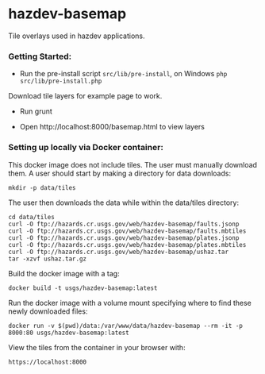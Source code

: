hazdev-basemap
==============

Tile overlays used in hazdev applications.


### Getting Started:

- Run the pre-install script
```src/lib/pre-install```, on Windows ```php src/lib/pre-install.php```

Download tile layers for example page to work.

- Run grunt

- Open http://localhost:8000/basemap.html to view layers


### Setting up locally via Docker container:
This docker image does not include tiles. The user must manually download them.
A user should start by making a directory for data downloads:

```
mkdir -p data/tiles
```

The user then downloads the data while within the data/tiles directory:
```
cd data/tiles
curl -O ftp://hazards.cr.usgs.gov/web/hazdev-basemap/faults.jsonp
curl -O ftp://hazards.cr.usgs.gov/web/hazdev-basemap/faults.mbtiles
curl -O ftp://hazards.cr.usgs.gov/web/hazdev-basemap/plates.jsonp
curl -O ftp://hazards.cr.usgs.gov/web/hazdev-basemap/plates.mbtiles
curl -O ftp://hazards.cr.usgs.gov/web/hazdev-basemap/ushaz.tar
tar -xzvf ushaz.tar.gz
```

Build the docker image with a tag:

```
docker build -t usgs/hazdev-basemap:latest
```

Run the docker image with a volume mount specifying where to find these newly downloaded files:

```
docker run -v $(pwd)/data:/var/www/data/hazdev-basemap --rm -it -p 8000:80 usgs/hazdev-basemap:latest
```

View the tiles from the container in your browser with:

```
https://localhost:8000
```
